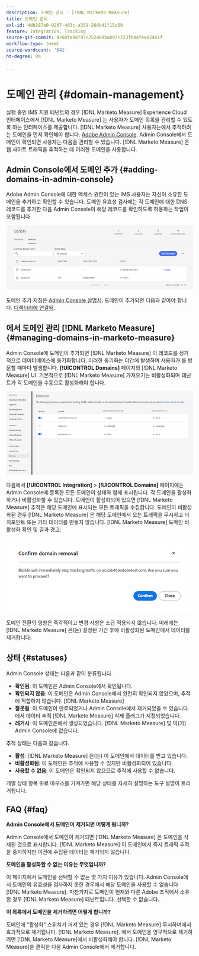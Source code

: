 ```yaml
---
description: 도메인 관리 - [!DNL Marketo Measure]
title: 도메인 관리
exl-id: 4db287a0-0267-463c-a359-266b41f15c59
feature: Integration, Tracking
source-git-commit: 4c68fa08797c252a89ba097c723fb8afee82451f
workflow-type: tm+mt
source-wordcount: '541'
ht-degree: 0%

---
```


# 도메인 관리 {#domain-management}

실행 중인 IMS 지원 테넌트의 경우 [!DNL Marketo Measure] Experience Cloud 인터페이스에서 [!DNL Marketo Measure] 는 사용자가 도메인 목록을 관리할 수 있도록 하는 인터페이스를 제공합니다. [!DNL Marketo Measure] 사용자는에서 추적하려는 도메인을 먼저 확인해야 합니다. [Adobe Admin Console](https://adminconsole.adobe.com/). Admin Console에서 도메인이 확인되면 사용자는 다음을 관리할 수 있습니다. [!DNL Marketo Measure] 은 웹 사이트 트래픽을 추적하는 데 이러한 도메인을 사용합니다.

## Admin Console에서 도메인 추가 {#adding-domains-in-admin-console}

Adobe Admin Console에 대한 액세스 권한이 있는 IMS 사용자는 자신이 소유한 도메인을 추가하고 확인할 수 있습니다. 도메인 유효성 검사에는 각 도메인에 대한 DNS 레코드를 추가한 다음 Admin Console이 해당 레코드를 확인하도록 허용하는 작업이 포함됩니다.

![](assets/domain-management-1.png)

도메인 추가 지침은 [Admin Console 설명서](https://helpx.adobe.com/enterprise/using/add-domains-directories.html). 도메인이 추가되면 다음과 같아야 합니다. [디렉터리에 연결됨](https://helpx.adobe.com/enterprise/using/add-domains-directories.html#link-domains-to-directoies).

## 에서 도메인 관리 [!DNL Marketo Measure] {#managing-domains-in-marketo-measure}

Admin Console에 도메인이 추가되면 [!DNL Marketo Measure] 이 레코드를 정기적으로 데이터베이스에 동기화합니다. 이러한 동기화는 야간에 발생하며 사용자가 를 방문할 때마다 발생합니다. **[!UICONTROL Domains]** 페이지의 [!DNL Marketo Measure] UI. 기본적으로 [!DNL Marketo Measure] 가져오기는 비활성화되며 테넌트가 각 도메인을 수동으로 활성화해야 합니다.

![](assets/domain-management-2.png)

다음에서 **[!UICONTROL Integration]** > **[!UICONTROL Domains]** 페이지에는 Admin Console에 등록한 모든 도메인이 상태와 함께 표시됩니다. 각 도메인을 활성화하거나 비활성화할 수 있습니다. 도메인이 활성화되어 있으면 [!DNL Marketo Measure] 추적은 해당 도메인에 표시되는 모든 트래픽을 수집합니다. 도메인이 비활성화된 경우 [!DNL Marketo Measure] 은 해당 도메인에서 오는 트래픽을 무시하고 터치포인트 또는 기타 데이터를 만들지 않습니다. [!DNL Marketo Measure] 도메인 비활성화 확인 및 결과 경고:

![](assets/domain-management-3.png)

도메인 전환의 영향은 즉각적이고 변경 사항은 소급 적용되지 않습니다. 미래에는 [!DNL Marketo Measure] 은(는) 설정된 기간 후에 비활성화된 도메인에서 데이터를 제거합니다.

## 상태 {#statuses}

Admin Console 상태는 다음과 같이 분류됩니다.

* **확인됨**: 이 도메인은 Admin Console에서 확인됩니다.
* **확인되지 않음**: 이 도메인은 Admin Console에서 완전히 확인되지 않았으며, 추적에 적합하지 않습니다. [!DNL Marketo Measure]
* **잘못됨**: 이 도메인이 만료되었거나 Admin Console에서 제거되었을 수 있습니다. 에서 데이터 추적 [!DNL Marketo Measure] 삭제 플래그가 지정되었습니다.
* **레거시**: 이 도메인은에서 생성되었습니다. [!DNL Marketo Measure] 및 이(가) Admin Console에 없습니다.

추적 상태는 다음과 같습니다.

* **활성**: [!DNL Marketo Measure] 은(는) 이 도메인에서 데이터를 받고 있습니다.
* **비활성화됨**: 이 도메인은 추적에 사용할 수 있지만 비활성화되어 있습니다.
* **사용할 수 없음**: 이 도메인은 확인되지 않으므로 추적에 사용할 수 없습니다.

개별 상태 항목 위로 마우스를 가져가면 해당 상태를 자세히 설명하는 도구 설명이 트리거됩니다.

## FAQ {#faq}

**Admin Console에서 도메인이 제거되면 어떻게 됩니까?**

Admin Console에서 도메인이 제거되면 [!DNL Marketo Measure] 은 도메인을 삭제된 것으로 표시합니다. [!DNL Marketo Measure] 이 도메인에서 즉시 트래픽 추적을 중지하지만 이전에 수집된 데이터는 제거되지 않습니다.

**도메인을 활성화할 수 없는 이유는 무엇입니까?**

이 페이지에서 도메인을 선택할 수 없는 몇 가지 이유가 있습니다. Admin Console에서 도메인의 유효성을 검사하지 못한 경우에서 해당 도메인을 사용할 수 없습니다 [!DNL Marketo Measure]. 마찬가지로 도메인이 현재와 다른 Adobe 조직에서 소유한 경우 [!DNL Marketo Measure] 테넌트입니다. 선택할 수 없습니다.

**이 목록에서 도메인을 제거하려면 어떻게 합니까?**

도메인에 &quot;활성화&quot; 스위치가 꺼져 있는 경우 [!DNL Marketo Measure] 무시하며에서 효과적으로 제거됩니다. [!DNL Marketo Measure]. 에서 도메인을 영구적으로 제거하려면 [!DNL Marketo Measure]에서 비활성화해야 합니다. [!DNL Marketo Measure]을 클릭한 다음 Admin Console에서 제거합니다.
